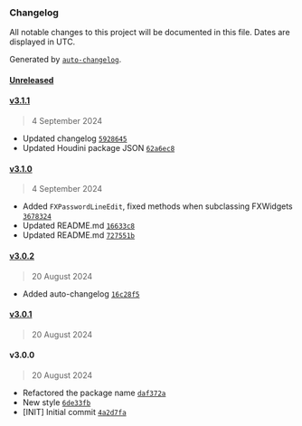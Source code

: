 ### Changelog

All notable changes to this project will be documented in this file. Dates are displayed in UTC.

Generated by [`auto-changelog`](https://github.com/CookPete/auto-changelog).

#### [Unreleased](https://github.com/healkeiser/fxgui/compare/v3.1.1...HEAD)

#### [v3.1.1](https://github.com/healkeiser/fxgui/compare/v3.1.0...v3.1.1)

> 4 September 2024

- Updated changelog [`5928645`](https://github.com/healkeiser/fxgui/commit/59286450e6431400b02dd3fc0fc2267d8043c60a)
- Updated Houdini package JSON [`62a6ec8`](https://github.com/healkeiser/fxgui/commit/62a6ec8fdeffab4744d68de20e6806820e74d306)

#### [v3.1.0](https://github.com/healkeiser/fxgui/compare/v3.0.2...v3.1.0)

> 4 September 2024

- Added `FXPasswordLineEdit`, fixed methods when subclassing FXWidgets [`3678324`](https://github.com/healkeiser/fxgui/commit/3678324d0e30fc2e70913b3bbbc179f10b28cf09)
- Updated README.md [`16633c8`](https://github.com/healkeiser/fxgui/commit/16633c8959d79c16723f9d71b3bdfdc2ad170510)
- Updated README.md [`727551b`](https://github.com/healkeiser/fxgui/commit/727551b581a925d0031bc75187e4f8d5d19417d1)

#### [v3.0.2](https://github.com/healkeiser/fxgui/compare/v3.0.1...v3.0.2)

> 20 August 2024

- Added auto-changelog [`16c28f5`](https://github.com/healkeiser/fxgui/commit/16c28f54ea60afcfbe95eabafe88328c9e3664ab)

#### [v3.0.1](https://github.com/healkeiser/fxgui/compare/v3.0.0...v3.0.1)

> 20 August 2024

#### v3.0.0

> 20 August 2024

- Refactored the package name [`daf372a`](https://github.com/healkeiser/fxgui/commit/daf372abe8fedc392257669d058c341971c1cd7b)
- New style [`6de33fb`](https://github.com/healkeiser/fxgui/commit/6de33fb4d82e2ff57b469bdd36e3eb131ccbb275)
- [INIT] Initial commit [`4a2d7fa`](https://github.com/healkeiser/fxgui/commit/4a2d7faf6234a7a70b1b00d7a40639aad1989c40)
